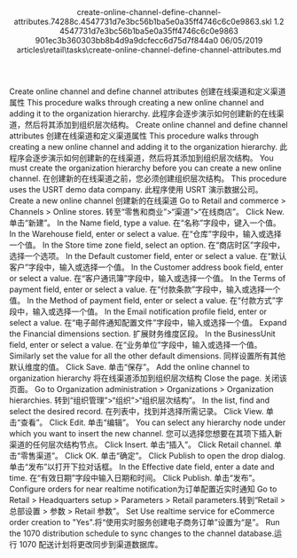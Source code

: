 <?xml version="1.0" encoding="UTF-8"?>
<xliff xmlns:logoport="urn:logoport:xliffeditor:xliff-extras:1.0" xmlns:xsi="http://www.w3.org/2001/XMLSchema-instance" xmlns="urn:oasis:names:tc:xliff:document:1.2" xmlns:xliffext="urn:microsoft:content:schema:xliffextensions" version="1.2" xsi:schemaLocation="urn:oasis:names:tc:xliff:document:1.2 xliff-core-1.2-transitional.xsd">
  <file datatype="xml" source-language="en-US" original="create-online-channel-define-channel-attributes.md" target-language="zh-CN">
    <header>
      <tool tool-company="Microsoft" tool-version="1.0-d915bc8" tool-name="mdxliff" tool-id="mdxliff"/>
      <xliffext:skl_file_name>create-online-channel-define-channel-attributes.74288c.4547731d7e3bc56b1ba5e0a35ff4746c6c0e9863.skl</xliffext:skl_file_name>
      <xliffext:version>1.2</xliffext:version>
      <xliffext:ms.openlocfilehash>4547731d7e3bc56b1ba5e0a35ff4746c6c0e9863</xliffext:ms.openlocfilehash>
      <xliffext:ms.sourcegitcommit>901ec3b360303bb8b4d9a9dcfecc6d75d7f844a0</xliffext:ms.sourcegitcommit>
      <xliffext:ms.lasthandoff>06/05/2019</xliffext:ms.lasthandoff>
      <xliffext:ms.openlocfilepath>articles\retail\tasks\create-online-channel-define-channel-attributes.md</xliffext:ms.openlocfilepath>
    </header>
    <body>
      <group extype="content" id="content">
        <trans-unit xml:space="preserve" translate="yes" id="101" restype="x-metadata">
          <source>Create online channel and define channel attributes</source>
        <target logoport:matchpercent="101" state="translated" state-qualifier="leveraged-tm">创建在线渠道和定义渠道属性</target></trans-unit>
        <trans-unit xml:space="preserve" translate="yes" id="102" restype="x-metadata">
          <source>This procedure walks through creating a new online channel and adding it to the organization hierarchy.</source>
        <target logoport:matchpercent="101" state="translated" state-qualifier="leveraged-tm">此程序会逐步演示如何创建新的在线渠道，然后将其添加到组织层次结构。</target></trans-unit>
        <trans-unit xml:space="preserve" translate="yes" id="103">
          <source>Create online channel and define channel attributes</source>
        <target logoport:matchpercent="101" state="translated" state-qualifier="leveraged-tm">创建在线渠道和定义渠道属性</target></trans-unit>
        <trans-unit xml:space="preserve" translate="yes" id="104">
          <source>This procedure walks through creating a new online channel and adding it to the organization hierarchy.</source>
        <target logoport:matchpercent="101" state="translated" state-qualifier="leveraged-tm">此程序会逐步演示如何创建新的在线渠道，然后将其添加到组织层次结构。</target></trans-unit>
        <trans-unit xml:space="preserve" translate="yes" id="105">
          <source>You must create the organization hierarchy before you can create a new online channel.</source>
        <target logoport:matchpercent="101" state="translated" state-qualifier="leveraged-tm">在创建新的在线渠道之前，您必须创建组织层次结构。</target></trans-unit>
        <trans-unit xml:space="preserve" translate="yes" id="106">
          <source>This procedure uses the USRT demo data company.</source>
        <target logoport:matchpercent="101" state="translated" state-qualifier="leveraged-tm">此程序使用 USRT 演示数据公司。</target></trans-unit>
        <trans-unit xml:space="preserve" translate="yes" id="107">
          <source>Create a new online channel</source>
        <target logoport:matchpercent="101" state="translated" state-qualifier="leveraged-tm">创建新的在线渠道</target></trans-unit>
        <trans-unit xml:space="preserve" translate="yes" id="108">
          <source>Go to Retail and commerce &gt; Channels &gt; Online stores.</source>
        <target logoport:matchpercent="101" state="translated" state-qualifier="leveraged-tm">转至“零售和商业”&gt;“渠道”&gt;“在线商店”。</target></trans-unit>
        <trans-unit xml:space="preserve" translate="yes" id="109">
          <source>Click New.</source>
        <target logoport:matchpercent="101" state="translated" state-qualifier="leveraged-tm">单击“新建”。</target></trans-unit>
        <trans-unit xml:space="preserve" translate="yes" id="110">
          <source>In the Name field, type a value.</source>
        <target logoport:matchpercent="101" state="translated" state-qualifier="leveraged-tm">在“名称”字段中，键入一个值。</target></trans-unit>
        <trans-unit xml:space="preserve" translate="yes" id="111">
          <source>In the Warehouse field, enter or select a value.</source>
        <target logoport:matchpercent="101" state="translated" state-qualifier="leveraged-tm">在“仓库”字段中，输入或选择一个值。</target></trans-unit>
        <trans-unit xml:space="preserve" translate="yes" id="112">
          <source>In the Store time zone field, select an option.</source>
        <target logoport:matchpercent="101" state="translated" state-qualifier="leveraged-tm">在“商店时区”字段中，选择一个选项。</target></trans-unit>
        <trans-unit xml:space="preserve" translate="yes" id="113">
          <source>In the Default customer field, enter or select a value.</source>
        <target logoport:matchpercent="101" state="translated" state-qualifier="leveraged-tm">在“默认客户”字段中，输入或选择一个值。</target></trans-unit>
        <trans-unit xml:space="preserve" translate="yes" id="114">
          <source>In the Customer address book field, enter or select a value.</source>
        <target logoport:matchpercent="101" state="translated" state-qualifier="leveraged-tm">在“客户通讯簿”字段中，输入或选择一个值。</target></trans-unit>
        <trans-unit xml:space="preserve" translate="yes" id="115">
          <source>In the Terms of payment field, enter or select a value.</source>
        <target logoport:matchpercent="101" state="translated" state-qualifier="leveraged-tm">在“付款条款”字段中，输入或选择一个值。</target></trans-unit>
        <trans-unit xml:space="preserve" translate="yes" id="116">
          <source>In the Method of payment field, enter or select a value.</source>
        <target logoport:matchpercent="101" state="translated" state-qualifier="leveraged-tm">在“付款方式”字段中，输入或选择一个值。</target></trans-unit>
        <trans-unit xml:space="preserve" translate="yes" id="117">
          <source>In the Email notification profile field, enter or select a value.</source>
        <target logoport:matchpercent="101" state="translated" state-qualifier="leveraged-tm">在“电子邮件通知配置文件”字段中，输入或选择一个值。</target></trans-unit>
        <trans-unit xml:space="preserve" translate="yes" id="118">
          <source>Expand the Financial dimensions section.</source>
        <target logoport:matchpercent="101" state="translated" state-qualifier="leveraged-tm">扩展财务维度区段。</target></trans-unit>
        <trans-unit xml:space="preserve" translate="yes" id="119">
          <source>In the BusinessUnit field, enter or select a value.</source>
        <target logoport:matchpercent="101" state="translated" state-qualifier="leveraged-tm">在“业务单位”字段中，输入或选择一个值。</target></trans-unit>
        <trans-unit xml:space="preserve" translate="yes" id="120">
          <source>Similarly set the value for all the other default dimensions.</source>
        <target logoport:matchpercent="101" state="translated" state-qualifier="leveraged-tm">同样设置所有其他默认维度的值。</target></trans-unit>
        <trans-unit xml:space="preserve" translate="yes" id="121">
          <source>Click Save.</source>
        <target logoport:matchpercent="101" state="translated" state-qualifier="leveraged-tm">单击“保存”。</target></trans-unit>
        <trans-unit xml:space="preserve" translate="yes" id="122">
          <source>Add the online channel to organization hierarchy</source>
        <target logoport:matchpercent="101" state="translated" state-qualifier="leveraged-tm">将在线渠道添加到组织层次结构</target></trans-unit>
        <trans-unit xml:space="preserve" translate="yes" id="123">
          <source>Close the page.</source>
        <target logoport:matchpercent="101" state="translated" state-qualifier="leveraged-tm">关闭该页面。</target></trans-unit>
        <trans-unit xml:space="preserve" translate="yes" id="124">
          <source>Go to Organization administration &gt; Organizations &gt; Organization hierarchies.</source>
        <target logoport:matchpercent="101" state="translated" state-qualifier="leveraged-tm">转到“组织管理”&gt;“组织”&gt;“组织层次结构”。</target></trans-unit>
        <trans-unit xml:space="preserve" translate="yes" id="125">
          <source>In the list, find and select the desired record.</source>
        <target logoport:matchpercent="101" state="translated" state-qualifier="leveraged-tm">在列表中，找到并选择所需记录。</target></trans-unit>
        <trans-unit xml:space="preserve" translate="yes" id="126">
          <source>Click View.</source>
        <target logoport:matchpercent="101" state="translated" state-qualifier="leveraged-tm">单击“查看”。</target></trans-unit>
        <trans-unit xml:space="preserve" translate="yes" id="127">
          <source>Click Edit.</source>
        <target logoport:matchpercent="101" state="translated" state-qualifier="leveraged-tm">单击“编辑”。</target></trans-unit>
        <trans-unit xml:space="preserve" translate="yes" id="128">
          <source>You can select any hierarchy node under which you want to insert the new channel.</source>
        <target logoport:matchpercent="101" state="translated" state-qualifier="leveraged-tm">您可以选择您想要在其项下插入新渠道的任何层次结构节点。</target></trans-unit>
        <trans-unit xml:space="preserve" translate="yes" id="129">
          <source>Click Insert.</source>
        <target logoport:matchpercent="101" state="translated" state-qualifier="leveraged-tm">单击“插入”。</target></trans-unit>
        <trans-unit xml:space="preserve" translate="yes" id="130">
          <source>Click Retail channel.</source>
        <target logoport:matchpercent="101" state="translated" state-qualifier="leveraged-tm">单击“零售渠道”。</target></trans-unit>
        <trans-unit xml:space="preserve" translate="yes" id="131">
          <source>Click OK.</source>
        <target logoport:matchpercent="101" state="translated" state-qualifier="leveraged-tm">单击“确定”。</target></trans-unit>
        <trans-unit xml:space="preserve" translate="yes" id="132">
          <source>Click Publish to open the drop dialog.</source>
        <target logoport:matchpercent="101" state="translated" state-qualifier="leveraged-tm">单击“发布”以打开下拉对话框。</target></trans-unit>
        <trans-unit xml:space="preserve" translate="yes" id="133">
          <source>In the Effective date field, enter a date and time.</source>
        <target logoport:matchpercent="100" state="translated" state-qualifier="leveraged-tm">在“有效日期”字段中输入日期和时间。</target></trans-unit>
        <trans-unit xml:space="preserve" translate="yes" id="134">
          <source>Click Publish.</source>
        <target logoport:matchpercent="100" state="translated" state-qualifier="leveraged-tm">单击“发布”。</target></trans-unit>
        <trans-unit xml:space="preserve" translate="yes" id="135">
          <source>Configure orders for near realtime notification</source><target logoport:matchpercent="0" state="translated">为订单配置近实时通知</target>
        </trans-unit>
        <trans-unit xml:space="preserve" translate="yes" id="136">
          <source>Go to Retail  &gt; Headquarters setup &gt; Parameters &gt; Retail parameters.</source><target logoport:matchpercent="98" state="translated" state-qualifier="fuzzy-match">转到“Retail &gt; 总部设置 &gt; 参数 &gt; Retail 参数”。</target>
        </trans-unit>
        <trans-unit xml:space="preserve" translate="yes" id="137">
          <source>Set Use realtime service for eCommerce order creation to "Yes".</source><target logoport:matchpercent="0" state="translated">将“使用实时服务创建电子商务订单”设置为“是”。</target>
        </trans-unit>
        <trans-unit xml:space="preserve" translate="yes" id="138">
          <source>Run the 1070 distribution schedule to sync changes to the channel database.</source><target logoport:matchpercent="91" state="translated" state-qualifier="fuzzy-match">运行 1070 配送计划将更改同步到渠道数据库。</target>
        </trans-unit>
      </group>
    </body>
  </file>
</xliff>